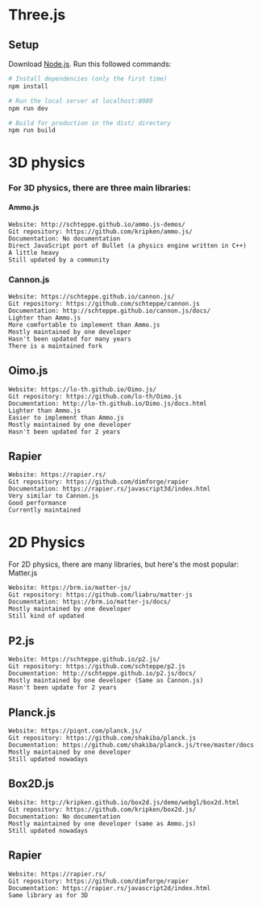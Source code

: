 # Three.js

## Setup
Download [Node.js](https://nodejs.org/en/download/).
Run this followed commands:

``` bash
# Install dependencies (only the first time)
npm install

# Run the local server at localhost:8080
npm run dev

# Build for production in the dist/ directory
npm run build
```


# 3D physics

### For 3D physics, there are three main libraries:
#### Ammo.js

    Website: http://schteppe.github.io/ammo.js-demos/
    Git repository: https://github.com/kripken/ammo.js/
    Documentation: No documentation
    Direct JavaScript port of Bullet (a physics engine written in C++)
    A little heavy
    Still updated by a community

### Cannon.js

    Website: https://schteppe.github.io/cannon.js/
    Git repository: https://github.com/schteppe/cannon.js
    Documentation: http://schteppe.github.io/cannon.js/docs/
    Lighter than Ammo.js
    More comfortable to implement than Ammo.js
    Mostly maintained by one developer
    Hasn't been updated for many years
    There is a maintained fork

## Oimo.js

    Website: https://lo-th.github.io/Oimo.js/
    Git repository: https://github.com/lo-th/Oimo.js
    Documentation: http://lo-th.github.io/Oimo.js/docs.html
    Lighter than Ammo.js
    Easier to implement than Ammo.js
    Mostly maintained by one developer
    Hasn't been updated for 2 years

## Rapier

    Website: https://rapier.rs/
    Git repository: https://github.com/dimforge/rapier
    Documentation: https://rapier.rs/javascript3d/index.html
    Very similar to Cannon.js
    Good performance
    Currently maintained

# 2D Physics

For 2D physics, there are many libraries, but here's the most popular:
Matter.js

    Website: https://brm.io/matter-js/
    Git repository: https://github.com/liabru/matter-js
    Documentation: https://brm.io/matter-js/docs/
    Mostly maintained by one developer
    Still kind of updated

## P2.js

    Website: https://schteppe.github.io/p2.js/
    Git repository: https://github.com/schteppe/p2.js
    Documentation: http://schteppe.github.io/p2.js/docs/
    Mostly maintained by one developer (Same as Cannon.js)
    Hasn't been update for 2 years

## Planck.js

    Website: https://piqnt.com/planck.js/
    Git repository: https://github.com/shakiba/planck.js
    Documentation: https://github.com/shakiba/planck.js/tree/master/docs
    Mostly maintained by one developer
    Still updated nowadays

## Box2D.js

    Website: http://kripken.github.io/box2d.js/demo/webgl/box2d.html
    Git repository: https://github.com/kripken/box2d.js/
    Documentation: No documentation
    Mostly maintained by one developer (same as Ammo.js)
    Still updated nowadays

## Rapier

    Website: https://rapier.rs/
    Git repository: https://github.com/dimforge/rapier
    Documentation: https://rapier.rs/javascript2d/index.html
    Same library as for 3D
